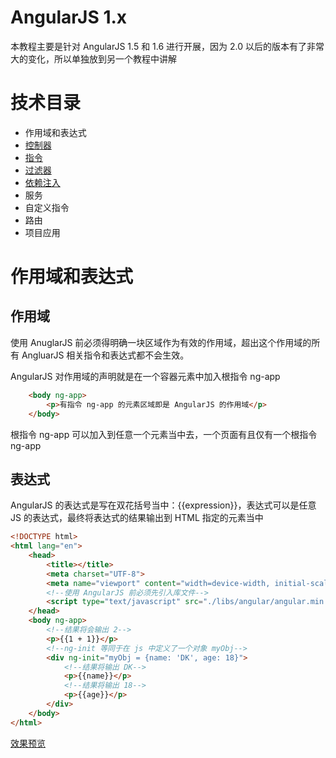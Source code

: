 # AngularJS 1.x
本教程主要是针对 AngularJS 1.5 和 1.6 进行开展，因为 2.0 以后的版本有了非常大的变化，所以单独放到另一个教程中讲解

# 技术目录
- 作用域和表达式
- [控制器](https://github.com/success666/Angular/tree/master/AngularJS1/controller)
- [指令](https://github.com/success666/Angular/tree/master/AngularJS1/directive)
- [过滤器](https://github.com/success666/Angular/tree/master/AngularJS1/filter)
- [依赖注入](https://github.com/success666/Angular/tree/master/AngularJS1/dependence)
- 服务
- 自定义指令
- 路由
- 项目应用

# 作用域和表达式

## 作用域
使用 AnuglarJS 前必须得明确一块区域作为有效的作用域，超出这个作用域的所有 AngluarJS 相关指令和表达式都不会生效。

AngularJS 对作用域的声明就是在一个容器元素中加入根指令 ng-app

```html
    <body ng-app>
        <p>有指令 ng-app 的元素区域即是 AngularJS 的作用域</p>
    </body>
```
根指令 ng-app 可以加入到任意一个元素当中去，一个页面有且仅有一个根指令 ng-app

## 表达式
AngularJS 的表达式是写在双花括号当中：{{expression}}，表达式可以是任意 JS 的表达式，最终将表达式的结果输出到 HTML 指定的元素当中
```html
<!DOCTYPE html>
<html lang="en">
    <head>
        <title></title>
        <meta charset="UTF-8">
        <meta name="viewport" content="width=device-width, initial-scale=1">
        <!--使用 AngularJS 前必须先引入库文件-->
        <script type="text/javascript" src="./libs/angular/angular.min.js"></script>
    </head>
    <body ng-app>
        <!--结果将会输出 2-->
        <p>{{1 + 1}}</p>
        <!--ng-init 等同于在 js 中定义了一个对象 myObj-->
        <div ng-init="myObj = {name: 'DK', age: 18}">
            <!--结果将输出 DK-->
            <p>{{name}}</p>
            <!--结果将输出 18-->
            <p>{{age}}</p>
        </div>
    </body> 
</html>    
```
[效果预览](https://dk-lan.github.io/angularjs-course/AngularJS1/expression.html)
